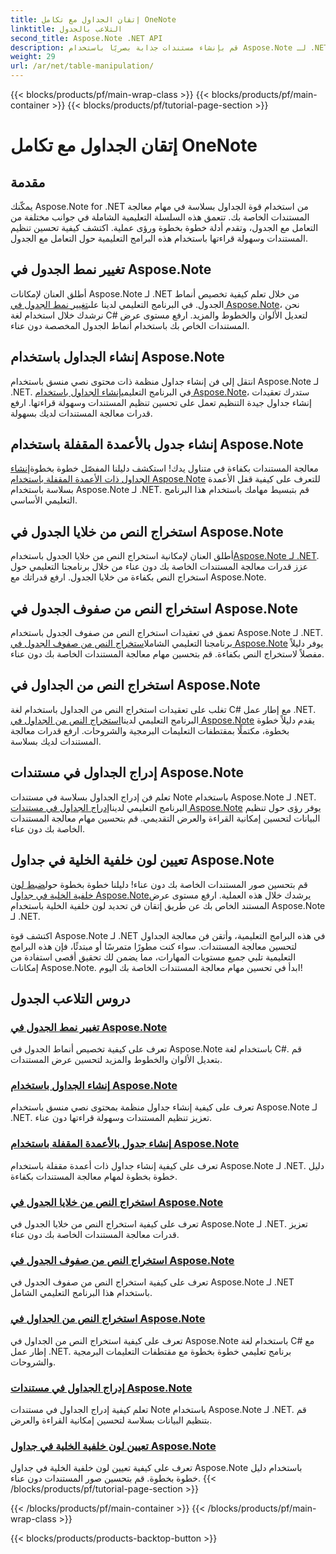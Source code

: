 ```yaml
---
title: إتقان الجداول مع تكامل OneNote
linktitle: التلاعب بالجدول
second_title: Aspose.Note .NET API
description: قم بإنشاء مستندات جذابة بصريًا باستخدام Aspose.Note لـ .NET! استكشف البرامج التعليمية حول التعامل مع الجداول - تغيير الأنماط، وإنشاء الجداول، واستخراج النص، والمزيد.
weight: 29
url: /ar/net/table-manipulation/
---
```


{{< blocks/products/pf/main-wrap-class >}}
{{< blocks/products/pf/main-container >}}
{{< blocks/products/pf/tutorial-page-section >}}

# إتقان الجداول مع تكامل OneNote


## مقدمة

يمكّنك Aspose.Note for .NET من استخدام قوة الجداول بسلاسة في مهام معالجة المستندات الخاصة بك. تتعمق هذه السلسلة التعليمية الشاملة في جوانب مختلفة من التعامل مع الجدول، وتقدم أدلة خطوة بخطوة ورؤى عملية. اكتشف كيفية تحسين تنظيم المستندات وسهولة قراءتها باستخدام هذه البرامج التعليمية حول التعامل مع الجدول.

## تغيير نمط الجدول في Aspose.Note

 أطلق العنان لإمكانات Aspose.Note لـ .NET من خلال تعلم كيفية تخصيص أنماط الجدول. في البرنامج التعليمي لدينا على[تغيير نمط الجدول في Aspose.Note](./change-table-style/)، نحن نرشدك خلال استخدام لغة C# لتعديل الألوان والخطوط والمزيد. ارفع مستوى عرض المستندات الخاص بك باستخدام أنماط الجدول المخصصة دون عناء.

## إنشاء الجداول باستخدام Aspose.Note

 انتقل إلى فن إنشاء جداول منظمة ذات محتوى نصي منسق باستخدام Aspose.Note لـ .NET. في البرنامج التعليمي[إنشاء الجداول باستخدام Aspose.Note](./compose-tables/)، ستدرك تعقيدات إنشاء جداول جيدة التنظيم تعمل على تحسين تنظيم المستندات وسهولة قراءتها. ارفع قدرات معالجة المستندات لديك بسهولة.

## إنشاء جدول بالأعمدة المقفلة باستخدام Aspose.Note

 معالجة المستندات بكفاءة في متناول يدك! استكشف دليلنا المفصّل خطوة بخطوة[إنشاء الجداول ذات الأعمدة المقفلة باستخدام Aspose.Note](./create-table-locked-columns/) للتعرف على كيفية قفل الأعمدة بسلاسة باستخدام Aspose.Note لـ .NET. قم بتبسيط مهامك باستخدام هذا البرنامج التعليمي الأساسي.

## استخراج النص من خلايا الجدول في Aspose.Note

 أطلق العنان لإمكانية استخراج النص من خلايا الجدول باستخدام[Aspose.Note لـ .NET](./extract-text-cell/). عزز قدرات معالجة المستندات الخاصة بك دون عناء من خلال برنامجنا التعليمي حول استخراج النص بكفاءة من خلايا الجدول. ارفع قدراتك مع Aspose.Note.

## استخراج النص من صفوف الجدول في Aspose.Note

تعمق في تعقيدات استخراج النص من صفوف الجدول باستخدام Aspose.Note لـ .NET. برنامجنا التعليمي الشامل[استخراج النص من صفوف الجدول في Aspose.Note](./extract-text-row/) يوفر دليلاً مفصلاً لاستخراج النص بكفاءة. قم بتحسين مهام معالجة المستندات الخاصة بك دون عناء.

## استخراج النص من الجداول في Aspose.Note

 تغلب على تعقيدات استخراج النص من الجداول باستخدام لغة C# مع إطار عمل .NET. البرنامج التعليمي لدينا[استخراج النص من الجداول في Aspose.Note](./extract-text-table/) يقدم دليلاً خطوة بخطوة، مكتملًا بمقتطفات التعليمات البرمجية والشروحات. ارفع قدرات معالجة المستندات لديك بسلاسة.

## إدراج الجداول في مستندات Aspose.Note

 تعلم فن إدراج الجداول بسلاسة في مستندات Note باستخدام Aspose.Note لـ .NET. البرنامج التعليمي لدينا[إدراج الجداول في مستندات Aspose.Note](./insert-tables/) يوفر رؤى حول تنظيم البيانات لتحسين إمكانية القراءة والعرض التقديمي. قم بتحسين مهام معالجة المستندات الخاصة بك دون عناء.

## تعيين لون خلفية الخلية في جداول Aspose.Note

 قم بتحسين صور المستندات الخاصة بك دون عناء! دليلنا خطوة بخطوة حول[ضبط لون خلفية الخلية في جداول Aspose.Note](./set-cell-background-color/)يرشدك خلال هذه العملية. ارفع مستوى عرض المستند الخاص بك عن طريق إتقان فن تحديد لون خلفية الخلية باستخدام Aspose.Note لـ .NET.

اكتشف قوة Aspose.Note لـ .NET في هذه البرامج التعليمية، وأتقن فن معالجة الجداول لتحسين معالجة المستندات. سواء كنت مطورًا متمرسًا أو مبتدئًا، فإن هذه البرامج التعليمية تلبي جميع مستويات المهارات، مما يضمن لك تحقيق أقصى استفادة من إمكانات Aspose.Note. ابدأ في تحسين مهام معالجة المستندات الخاصة بك اليوم!
## دروس التلاعب الجدول
### [تغيير نمط الجدول في Aspose.Note](./change-table-style/)
تعرف على كيفية تخصيص أنماط الجدول في Aspose.Note باستخدام لغة C#. قم بتعديل الألوان والخطوط والمزيد لتحسين عرض المستندات.
### [إنشاء الجداول باستخدام Aspose.Note](./compose-tables/)
تعرف على كيفية إنشاء جداول منظمة بمحتوى نصي منسق باستخدام Aspose.Note لـ .NET. تعزيز تنظيم المستندات وسهولة قراءتها دون عناء.
### [إنشاء جدول بالأعمدة المقفلة باستخدام Aspose.Note](./create-table-locked-columns/)
تعرف على كيفية إنشاء جداول ذات أعمدة مقفلة باستخدام Aspose.Note لـ .NET. دليل خطوة بخطوة لمهام معالجة المستندات بكفاءة.
### [استخراج النص من خلايا الجدول في Aspose.Note](./extract-text-cell/)
تعرف على كيفية استخراج النص من خلايا الجدول في Aspose.Note لـ .NET. تعزيز قدرات معالجة المستندات الخاصة بك دون عناء.
### [استخراج النص من صفوف الجدول في Aspose.Note](./extract-text-row/)
تعرف على كيفية استخراج النص من صفوف الجدول في Aspose.Note لـ .NET باستخدام هذا البرنامج التعليمي الشامل.
### [استخراج النص من الجداول في Aspose.Note](./extract-text-table/)
تعرف على كيفية استخراج النص من الجداول في Aspose.Note باستخدام لغة C# مع إطار عمل .NET. برنامج تعليمي خطوة بخطوة مع مقتطفات التعليمات البرمجية والشروحات.
### [إدراج الجداول في مستندات Aspose.Note](./insert-tables/)
تعلم كيفية إدراج الجداول في مستندات Note باستخدام Aspose.Note لـ .NET. قم بتنظيم البيانات بسلاسة لتحسين إمكانية القراءة والعرض.
### [تعيين لون خلفية الخلية في جداول Aspose.Note](./set-cell-background-color/)
تعرف على كيفية تعيين لون خلفية الخلية في جداول Aspose.Note باستخدام دليل خطوة بخطوة. قم بتحسين صور المستندات دون عناء.
{{< /blocks/products/pf/tutorial-page-section >}}

{{< /blocks/products/pf/main-container >}}
{{< /blocks/products/pf/main-wrap-class >}}

{{< blocks/products/products-backtop-button >}}
